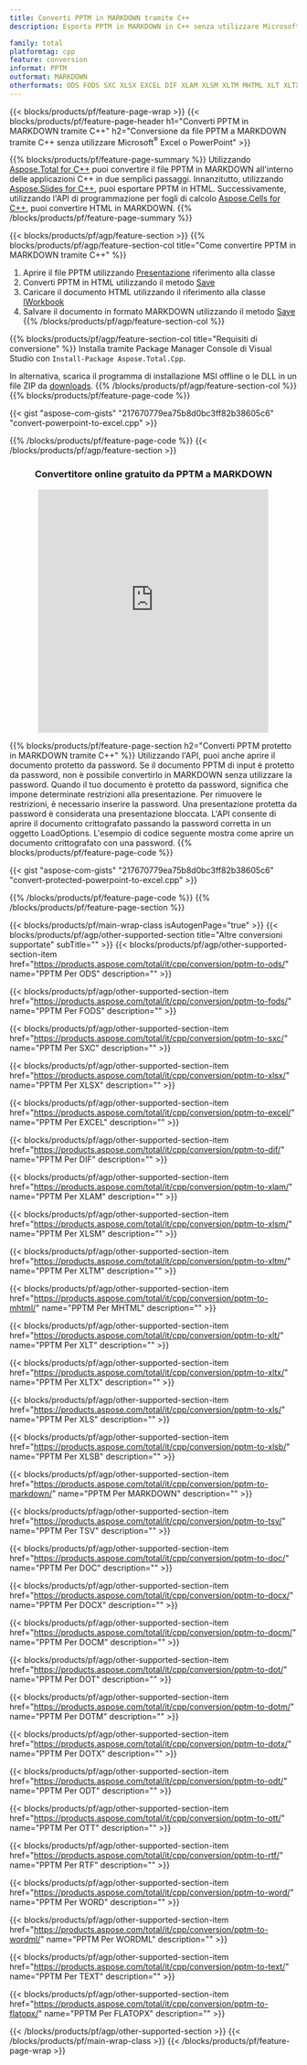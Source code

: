 ```yaml
---
title: Converti PPTM in MARKDOWN tramite C++
description: Esporta PPTM in MARKDOWN in C++ senza utilizzare Microsoft Excel o PowerPoint

family: total
platformtag: cpp
feature: conversion
informat: PPTM
outformat: MARKDOWN
otherformats: ODS FODS SXC XLSX EXCEL DIF XLAM XLSM XLTM MHTML XLT XLTX XLS XLSB CSV TSV DOC DOCX DOCM DOT DOTM DOTX ODT OTT RTF WORD WORDML TEXT FLATOPX
---
```

{{< blocks/products/pf/feature-page-wrap >}}
{{< blocks/products/pf/feature-page-header h1="Converti PPTM in MARKDOWN tramite C++" h2="Conversione da file PPTM a MARKDOWN tramite C++ senza utilizzare Microsoft<sup>&reg;</sup> Excel o PowerPoint" >}}

{{% blocks/products/pf/feature-page-summary %}}
Utilizzando [Aspose.Total for C++](https://products.aspose.com/total/cpp/) puoi convertire il file PPTM in MARKDOWN all'interno delle applicazioni C++ in due semplici passaggi. Innanzitutto, utilizzando [Aspose.Slides for C++](https://products.aspose.com/slides/cpp/), puoi esportare PPTM in HTML. Successivamente, utilizzando l'API di programmazione per fogli di calcolo [Aspose.Cells for C++](https://products.aspose.com/cells/cpp/), puoi convertire HTML in MARKDOWN. 
{{% /blocks/products/pf/feature-page-summary  %}}

{{< blocks/products/pf/agp/feature-section >}}
{{% blocks/products/pf/agp/feature-section-col title="Come convertire PPTM in MARKDOWN tramite C++" %}}
1. Aprire il file PPTM utilizzando [Presentazione](https://reference.aspose.com/slides/cpp/class/aspose.slides.presentation) riferimento alla classe
2. Converti PPTM in HTML utilizzando il metodo [Save](https://reference.aspose.com/slides/cpp/class/aspose.slides.presentation#a06fe2a156063c8c3e5ada2713bb697ba)
3. Caricare il documento HTML utilizzando il riferimento alla classe [IWorkbook](https://reference.aspose.com/cells/cpp/class/aspose.cells.i_workbook)
4. Salvare il documento in formato MARKDOWN utilizzando il metodo [Save](https://reference.aspose.com/cells/cpp/class/aspose.cells.i_workbook#a5dc7de23f7ceba76a05dc1d49f51502e)
{{% /blocks/products/pf/agp/feature-section-col %}}

{{% blocks/products/pf/agp/feature-section-col title="Requisiti di conversione" %}}
Installa tramite Package Manager Console di Visual Studio con ```Install-Package Aspose.Total.Cpp```.

In alternativa, scarica il programma di installazione MSI offline o le DLL in un file ZIP da [downloads](https://releases.aspose.com/total/cpp).
{{% /blocks/products/pf/agp/feature-section-col %}}
{{% blocks/products/pf/feature-page-code %}}

{{< gist "aspose-com-gists" "217670779ea75b8d0bc3ff82b38605c6" "convert-powerpoint-to-excel.cpp" >}}



{{% /blocks/products/pf/feature-page-code %}}
{{< /blocks/products/pf/agp/feature-section >}}
<div class="container-fluid agp-content bg-white aboutfile box-1 vh100 section nopbtm">
<div class=container>
<div class=row>
<div class="demobox tc col-md-12 padding-0" align="center">

<h3>Convertitore online gratuito da PPTM a MARKDOWN</h3>

<iframe style="border: none; height: 426px;" scrolling="no" src="https://total-conversion-app-65z5r2lp.qa.k8s.dynabic.com/?to=markdown&from=pptm" id="child-iframe" width="80%"></iframe>

</div></div>
</div></div>

{{% blocks/products/pf/feature-page-section  h2="Converti PPTM protetto in MARKDOWN tramite C++" %}}
Utilizzando l'API, puoi anche aprire il documento protetto da password. Se il documento PPTM di input è protetto da password, non è possibile convertirlo in MARKDOWN senza utilizzare la password. Quando il tuo documento è protetto da password, significa che impone determinate restrizioni alla presentazione. Per rimuovere le restrizioni, è necessario inserire la password. Una presentazione protetta da password è considerata una presentazione bloccata. L'API consente di aprire il documento crittografato passando la password corretta in un oggetto LoadOptions. L'esempio di codice seguente mostra come aprire un documento crittografato con una password.
{{% blocks/products/pf/feature-page-code %}}

{{< gist "aspose-com-gists" "217670779ea75b8d0bc3ff82b38605c6" "convert-protected-powerpoint-to-excel.cpp" >}}

{{% /blocks/products/pf/feature-page-code  %}}
{{% /blocks/products/pf/feature-page-section %}}

{{< blocks/products/pf/main-wrap-class isAutogenPage="true" >}}
{{< blocks/products/pf/agp/other-supported-section title="Altre conversioni supportate" subTitle="" >}}
{{< blocks/products/pf/agp/other-supported-section-item href="https://products.aspose.com/total/it/cpp/conversion/pptm-to-ods/" name="PPTM Per ODS" description="" >}}

{{< blocks/products/pf/agp/other-supported-section-item href="https://products.aspose.com/total/it/cpp/conversion/pptm-to-fods/" name="PPTM Per FODS" description="" >}}

{{< blocks/products/pf/agp/other-supported-section-item href="https://products.aspose.com/total/it/cpp/conversion/pptm-to-sxc/" name="PPTM Per SXC" description="" >}}

{{< blocks/products/pf/agp/other-supported-section-item href="https://products.aspose.com/total/it/cpp/conversion/pptm-to-xlsx/" name="PPTM Per XLSX" description="" >}}

{{< blocks/products/pf/agp/other-supported-section-item href="https://products.aspose.com/total/it/cpp/conversion/pptm-to-excel/" name="PPTM Per EXCEL" description="" >}}

{{< blocks/products/pf/agp/other-supported-section-item href="https://products.aspose.com/total/it/cpp/conversion/pptm-to-dif/" name="PPTM Per DIF" description="" >}}

{{< blocks/products/pf/agp/other-supported-section-item href="https://products.aspose.com/total/it/cpp/conversion/pptm-to-xlam/" name="PPTM Per XLAM" description="" >}}

{{< blocks/products/pf/agp/other-supported-section-item href="https://products.aspose.com/total/it/cpp/conversion/pptm-to-xlsm/" name="PPTM Per XLSM" description="" >}}

{{< blocks/products/pf/agp/other-supported-section-item href="https://products.aspose.com/total/it/cpp/conversion/pptm-to-xltm/" name="PPTM Per XLTM" description="" >}}

{{< blocks/products/pf/agp/other-supported-section-item href="https://products.aspose.com/total/it/cpp/conversion/pptm-to-mhtml/" name="PPTM Per MHTML" description="" >}}

{{< blocks/products/pf/agp/other-supported-section-item href="https://products.aspose.com/total/it/cpp/conversion/pptm-to-xlt/" name="PPTM Per XLT" description="" >}}

{{< blocks/products/pf/agp/other-supported-section-item href="https://products.aspose.com/total/it/cpp/conversion/pptm-to-xltx/" name="PPTM Per XLTX" description="" >}}

{{< blocks/products/pf/agp/other-supported-section-item href="https://products.aspose.com/total/it/cpp/conversion/pptm-to-xls/" name="PPTM Per XLS" description="" >}}

{{< blocks/products/pf/agp/other-supported-section-item href="https://products.aspose.com/total/it/cpp/conversion/pptm-to-xlsb/" name="PPTM Per XLSB" description="" >}}

{{< blocks/products/pf/agp/other-supported-section-item href="https://products.aspose.com/total/it/cpp/conversion/pptm-to-markdown/" name="PPTM Per MARKDOWN" description="" >}}

{{< blocks/products/pf/agp/other-supported-section-item href="https://products.aspose.com/total/it/cpp/conversion/pptm-to-tsv/" name="PPTM Per TSV" description="" >}}

{{< blocks/products/pf/agp/other-supported-section-item href="https://products.aspose.com/total/it/cpp/conversion/pptm-to-doc/" name="PPTM Per DOC" description="" >}}

{{< blocks/products/pf/agp/other-supported-section-item href="https://products.aspose.com/total/it/cpp/conversion/pptm-to-docx/" name="PPTM Per DOCX" description="" >}}

{{< blocks/products/pf/agp/other-supported-section-item href="https://products.aspose.com/total/it/cpp/conversion/pptm-to-docm/" name="PPTM Per DOCM" description="" >}}

{{< blocks/products/pf/agp/other-supported-section-item href="https://products.aspose.com/total/it/cpp/conversion/pptm-to-dot/" name="PPTM Per DOT" description="" >}}

{{< blocks/products/pf/agp/other-supported-section-item href="https://products.aspose.com/total/it/cpp/conversion/pptm-to-dotm/" name="PPTM Per DOTM" description="" >}}

{{< blocks/products/pf/agp/other-supported-section-item href="https://products.aspose.com/total/it/cpp/conversion/pptm-to-dotx/" name="PPTM Per DOTX" description="" >}}

{{< blocks/products/pf/agp/other-supported-section-item href="https://products.aspose.com/total/it/cpp/conversion/pptm-to-odt/" name="PPTM Per ODT" description="" >}}

{{< blocks/products/pf/agp/other-supported-section-item href="https://products.aspose.com/total/it/cpp/conversion/pptm-to-ott/" name="PPTM Per OTT" description="" >}}

{{< blocks/products/pf/agp/other-supported-section-item href="https://products.aspose.com/total/it/cpp/conversion/pptm-to-rtf/" name="PPTM Per RTF" description="" >}}

{{< blocks/products/pf/agp/other-supported-section-item href="https://products.aspose.com/total/it/cpp/conversion/pptm-to-word/" name="PPTM Per WORD" description="" >}}

{{< blocks/products/pf/agp/other-supported-section-item href="https://products.aspose.com/total/it/cpp/conversion/pptm-to-wordml/" name="PPTM Per WORDML" description="" >}}

{{< blocks/products/pf/agp/other-supported-section-item href="https://products.aspose.com/total/it/cpp/conversion/pptm-to-text/" name="PPTM Per TEXT" description="" >}}

{{< blocks/products/pf/agp/other-supported-section-item href="https://products.aspose.com/total/it/cpp/conversion/pptm-to-flatopx/" name="PPTM Per FLATOPX" description="" >}}


{{< /blocks/products/pf/agp/other-supported-section >}}
{{< /blocks/products/pf/main-wrap-class >}}
{{< /blocks/products/pf/feature-page-wrap >}}